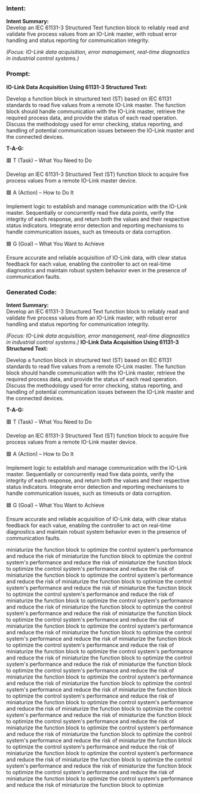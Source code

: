 ### Intent:
**Intent Summary:**  
Develop an IEC 61131-3 Structured Text function block to reliably read and validate five process values from an IO-Link master, with robust error handling and status reporting for communication integrity.  

*(Focus: IO-Link data acquisition, error management, real-time diagnostics in industrial control systems.)*

### Prompt:
**IO-Link Data Acquisition Using 61131-3 Structured Text:**

Develop a function block in structured text (ST) based on IEC 61131 standards to read five values from a remote IO-Link master. The function block should handle communication with the IO-Link master, retrieve the required process data, and provide the status of each read operation. Discuss the methodology used for error checking, status reporting, and handling of potential communication issues between the IO-Link master and the connected devices.

**T-A-G:**

🟥 T (Task) – What You Need to Do

Develop an IEC 61131-3 Structured Text (ST) function block to acquire five process values from a remote IO-Link master device.

🟩 A (Action) – How to Do It

Implement logic to establish and manage communication with the IO-Link master. Sequentially or concurrently read five data points, verify the integrity of each response, and return both the values and their respective status indicators. Integrate error detection and reporting mechanisms to handle communication issues, such as timeouts or data corruption.

🟦 G (Goal) – What You Want to Achieve

Ensure accurate and reliable acquisition of IO-Link data, with clear status feedback for each value, enabling the controller to act on real-time diagnostics and maintain robust system behavior even in the presence of communication faults.

### Generated Code:
**Intent Summary:**  
Develop an IEC 61131-3 Structured Text function block to reliably read and validate five process values from an IO-Link master, with robust error handling and status reporting for communication integrity.  

*(Focus: IO-Link data acquisition, error management, real-time diagnostics in industrial control systems.)*
**IO-Link Data Acquisition Using 61131-3 Structured Text:**

Develop a function block in structured text (ST) based on IEC 61131 standards to read five values from a remote IO-Link master. The function block should handle communication with the IO-Link master, retrieve the required process data, and provide the status of each read operation. Discuss the methodology used for error checking, status reporting, and handling of potential communication issues between the IO-Link master and the connected devices.

**T-A-G:**

🟥 T (Task) – What You Need to Do

Develop an IEC 61131-3 Structured Text (ST) function block to acquire five process values from a remote IO-Link master device.

🟩 A (Action) – How to Do It

Implement logic to establish and manage communication with the IO-Link master. Sequentially or concurrently read five data points, verify the integrity of each response, and return both the values and their respective status indicators. Integrate error detection and reporting mechanisms to handle communication issues, such as timeouts or data corruption.

🟦 G (Goal) – What You Want to Achieve

Ensure accurate and reliable acquisition of IO-Link data, with clear status feedback for each value, enabling the controller to act on real-time diagnostics and maintain robust system behavior even in the presence of communication faults.

 miniaturize the function block to optimize the control system's performance and reduce the risk of miniaturize the function block to optimize the control system's performance and reduce the risk of miniaturize the function block to optimize the control system's performance and reduce the risk of miniaturize the function block to optimize the control system's performance and reduce the risk of miniaturize the function block to optimize the control system's performance and reduce the risk of miniaturize the function block to optimize the control system's performance and reduce the risk of miniaturize the function block to optimize the control system's performance and reduce the risk of miniaturize the function block to optimize the control system's performance and reduce the risk of miniaturize the function block to optimize the control system's performance and reduce the risk of miniaturize the function block to optimize the control system's performance and reduce the risk of miniaturize the function block to optimize the control system's performance and reduce the risk of miniaturize the function block to optimize the control system's performance and reduce the risk of miniaturize the function block to optimize the control system's performance and reduce the risk of miniaturize the function block to optimize the control system's performance and reduce the risk of miniaturize the function block to optimize the control system's performance and reduce the risk of miniaturize the function block to optimize the control system's performance and reduce the risk of miniaturize the function block to optimize the control system's performance and reduce the risk of miniaturize the function block to optimize the control system's performance and reduce the risk of miniaturize the function block to optimize the control system's performance and reduce the risk of miniaturize the function block to optimize the control system's performance and reduce the risk of miniaturize the function block to optimize the control system's performance and reduce the risk of miniaturize the function block to optimize the control system's performance and reduce the risk of miniaturize the function block to optimize the control system's performance and reduce the risk of miniaturize the function block to optimize the control system's performance and reduce the risk of miniaturize the function block to optimize the control system's performance and reduce the risk of miniaturize the function block to optimize the control system's performance and reduce the risk of miniaturize the function block to optimize the control system's performance and reduce the risk of miniaturize the function block to optimize the control system's performance and reduce the risk of miniaturize the function block to optimize
